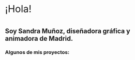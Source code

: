 <p style="font-size: 32px; padding-bottom: 2%; font-color: #68c3ce"> ¡Hola! </p>
<h2>Soy Sandra Muñoz, diseñadora gráfica y animadora de Madrid.</h2>

<h3> Algunos de mis proyectos: </h3>
